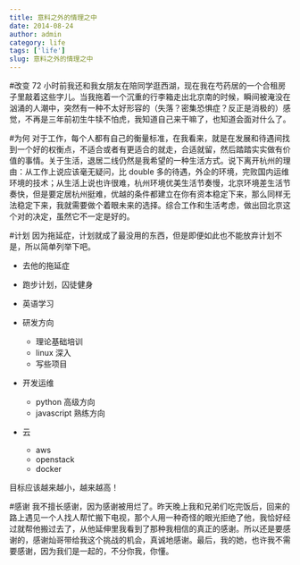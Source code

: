 ```yaml
---
title: 意料之外的情理之中
date: 2014-08-24
author: admin
category: life
tags: ['life']
slug: 意料之外的情理之中
---
```


#改变
72 小时前我还和我女朋友在陪同学逛西湖，现在我在芍药居的一个合租房子里敲着这些字儿。当我拖着一个沉重的行李箱走出北京南的时候，瞬间被淹没在汹涌的人潮中，突然有一种不太好形容的（失落？密集恐惧症？反正是消极的）感觉，不再是三年前初生牛犊不怕虎，我知道自己来干嘛了，也知道会面对什么了。

#为何
对于工作，每个人都有自己的衡量标准，在我看来，就是在发展和待遇间找到一个好的权衡点，不适合或者有更适合的就走，合适就留，然后踏踏实实做有价值的事情。关于生活，退居二线仍然是我希望的一种生活方式。说下离开杭州的理由：从工作上说应该毫无疑问，比 double 多的待遇，外企的环境，完败国内运维环境的技术；从生活上说也许很难，杭州环境优美生活节奏慢，北京环境差生活节奏快，但是要定居杭州挺难，优越的条件都建立在你有资本稳定下来，那么同样无法稳定下来，我就需要做个着眼未来的选择。综合工作和生活考虑，做出回北京这个对的决定，虽然它不一定是好的。

#计划
因为拖延症，计划就成了最没用的东西，但是即便如此也不能放弃计划不是，所以简单列举下吧。

- 去他的拖延症
- 跑步计划，囚徒健身
- 英语学习
- 研发方向

  - 理论基础培训
  - linux 深入
  - 写些项目

- 开发运维

  - python 高级方向
  - javascript 熟练方向

- 云
  - aws
  - openstack
  - docker

目标应该越来越小，越来越高！

#感谢
我不擅长感谢，因为感谢被用烂了。昨天晚上我和兄弟们吃完饭后，回来的路上遇见一个人找人帮忙搬下电视，那个人用一种奇怪的眼光拒绝了他，我恰好经过就帮他搬过去了，从他延伸里我看到了那种我相信的真正的感谢。所以还是要感谢的，感谢灿哥带给我这个挑战的机会，真诚地感谢。最后，我的她，也许我不需要感谢，因为我们是一起的，不分你我，你懂。
